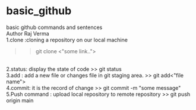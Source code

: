 # basic_github
basic github commands and sentences
<br>
Author Raj Verma
<br>
1.clone :cloning a repository on our local machine
>> git clone <"some link..">
<br>
2.status: display the state of code
>> git status
<br>
3.add : add a new file or changes file in git staging area.
>> git add<"file name">
<br>
4.commit: it is the record of change
>> git commit -m "some message"
<br>
5.Push command : upload local repository to remote repository
>> git push origin main
